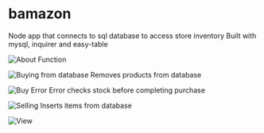 # bamazon
Node app that connects to sql database to access store inventory
Built with mysql, inquirer and easy-table

![About Function](https://imgur.com/9eBykB9.jpg)

![Buying from database](https://imgur.com/F5uSwf9.jpg)
Removes products from database

![Buy Error](https://imgur.com/J1lfuFH.jpg)
Error checks stock before completing purchase

![Selling](https://imgur.com/e4aLGGh.jpg)
Inserts items from database

![View](https://imgur.com/fjlKqsM.jpg)